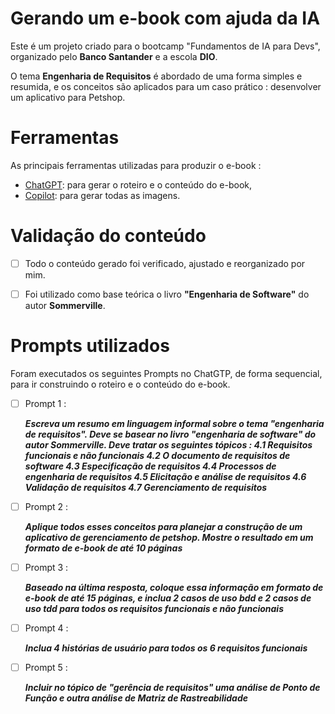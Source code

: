 # Gerando um e-book com ajuda da IA

Este é um projeto criado para o bootcamp "Fundamentos de IA para Devs", organizado pelo **Banco Santander** e a escola **DIO**.

O tema **Engenharia de Requisitos** é abordado de uma forma simples e resumida, e os conceitos são aplicados para um caso prático : desenvolver um aplicativo para Petshop.

# Ferramentas

As principais ferramentas utilizadas para produzir o e-book :

- [ChatGPT](https://chatgpt.com/): para gerar o roteiro e o conteúdo do e-book,
- [Copilot](https://copilot.microsoft.com/): para gerar todas as imagens.

# Validação do conteúdo

 - [ ] Todo o conteúdo gerado foi verificado, ajustado e reorganizado
       por mim. 
 - [ ] Foi utilizado como base teórica o livro **"Engenharia de
              Software"** do autor **Sommerville**.


# Prompts utilizados

Foram executados os seguintes Prompts no ChatGTP, de forma sequencial, para ir construindo o roteiro e o conteúdo do e-book.

 - [ ] Prompt 1 : 

    ***Escreva um resumo em linguagem informal sobre o tema "engenharia de requisitos". Deve se basear no livro "engenharia de software" do autor Sommerville. Deve tratar os seguintes tópicos : 4.1 Requisitos funcionais e não funcionais 4.2 O documento de requisitos de software 4.3 Especificação de requisitos 4.4 Processos de engenharia de requisitos 4.5 Elicitação e análise de requisitos 4.6 Validação de requisitos 4.7 Gerenciamento de requisitos***

 - [ ] Prompt 2 :

    ***Aplique todos esses conceitos para planejar a construção de um aplicativo de gerenciamento de petshop. Mostre o resultado em um formato de e-book de até 10 páginas***

 - [ ] Prompt 3 : 

    ***Baseado na última resposta, coloque essa informação em formato de e-book de até 15 páginas, e inclua 2 casos de uso bdd e 2 casos de uso tdd para todos os requisitos funcionais e não funcionais***

 - [ ] Prompt 4 : 

    ***Inclua 4 histórias de usuário para todos os 6 requisitos funcionais***

 - [ ] Prompt 5 : 

    ***Incluir no tópico de "gerência de requisitos" uma análise de Ponto de Função e outra análise de Matriz de Rastreabilidade***

